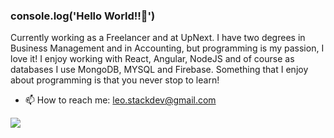 ### console.log('Hello World!!👋')

Currently working as a Freelancer and at UpNext. I have two degrees in Business Management and in Accounting, but programming is my passion, I love it! I enjoy working with React, Angular, NodeJS and of course as databases I use MongoDB, MYSQL and Firebase. Something that I enjoy about programming is that you never stop to learn!

- 📫 How to reach me: leo.stackdev@gmail.com

![](http://www.reactiongifs.us/wp-content/uploads/2013/10/nuh_uh_conan_obrien.gif)
